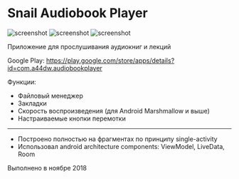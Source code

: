 Snail Audiobook Player
=========

![screenshot](screen1.jpg)
![screenshot](screen2.jpg)
![screenshot](screen3.jpg)

Приложение для прослушивания аудиокниг и лекций

Google Play: https://play.google.com/store/apps/details?id=com.a44dw.audiobookplayer

Функции:

- Файловый менеджер
- Закладки
- Скорость воспроизведения (для Android Marshmallow и выше)
- Настраиваемые кнопки перемотки

-------------

- Построено полностью на фрагментах по принципу single-activity
- Использовал android architecture components: ViewModel, LiveData, Room

Выполнено в ноябре 2018
